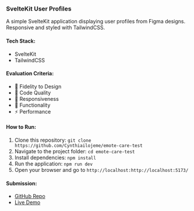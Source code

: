 ### SvelteKit User Profiles
A simple SvelteKit application displaying user profiles from Figma designs. Responsive and styled with TailwindCSS.

#### Tech Stack:
- SvelteKit
- TailwindCSS

#### Evaluation Criteria:
- 🎨 Fidelity to Design
- 🧹 Code Quality
- 📱 Responsiveness
- 🚀 Functionality
- ⚡ Performance

#### How to Run:
1. Clone this repository: `git clone https://github.com/Cynthiailojeme/emote-care-test`
2. Navigate to the project folder: `cd emote-care-test`
3. Install dependencies: `npm install`
4. Run the application: `npm run dev`
5. Open your browser and go to `http://localhost:http://localhost:5173/`

#### Submission:
- [GitHub Repo](https://github.com/Cynthiailojeme/emote-care-test)
- [Live Demo](https://cynthia-emote-care-test.vercel.app/)
